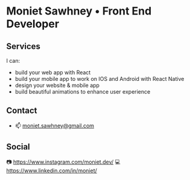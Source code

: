 # Moniet Sawhney • Front End Developer

## Services 
I can:
- build your web app with React 
- build your mobile app to work on IOS and Android with React Native
- design your website & mobile app
- build beautiful animations to enhance user experience

## Contact 
- 📫 moniet.sawhney@gmail.com 

## Social 
📷 https://www.instagram.com/moniet.dev/
💻 https://www.linkedin.com/in/moniet/
